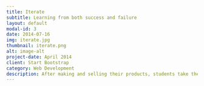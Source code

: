 ```yaml
---
title: Iterate
subtitle: Learning from both success and failure
layout: default
modal-id: 3
date: 2014-07-16
img: iterate.jpg
thumbnail: iterate.png
alt: image-alt
project-date: April 2014
client: Start Bootstrap
category: Web Development
description: After making and selling their products, students take their feedback to build on their current businesses. Students might improve their products, make customizations with clients, or build websites and partner with local businesses to reach wider audiences.
---
```

